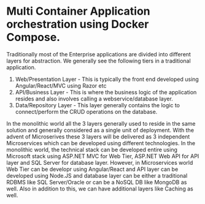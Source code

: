 # Multi Container Application orchestration using Docker Compose.
Traditionally most of the Enterprise applications are divided into different layers for abstraction. We generally see the following tiers in a traditional application.
1. Web/Presentation Layer - This is typically the front end developed using Angular/React/MVC using Razor etc
2. API/Business Layer -     This is where the business logic of the application resides and also involves calling a webservice/database layer.
3. Data/Repository Layer -  This layer generally contains the logic to connect/perform the CRUD operations on the database. 

In the monolithic world all the 3 layers generally used to reside in the same solution and generally considered as a single unit of deployment. With the advent of Microserives 
these 3 layers will be delivered as 3 independent Microservices which can be developed using different technologies. In the monolithic world, the technical stack can be developed 
entire using Microsoft stack using ASP.NET MVC for Web Tier, ASP.NET Web API for API layer and SQL Server for database layer. However, in Microservices world Web Tier can be developr
using Angular/React and API layer can be developed using Node.JS and database layer can be either a traditional RDBMS like SQL Server/Oracle or can be a NoSQL DB like MongoDB as well.
Also in addition to this,   we can have additional layers like Caching as well. 
